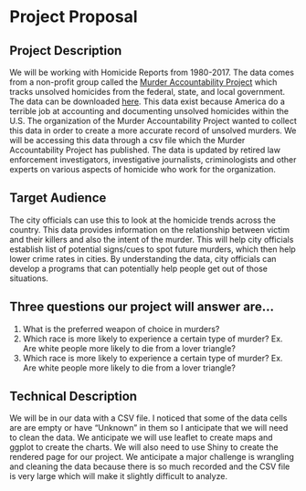 # Project Proposal

## Project Description
We will be working with Homicide Reports from 1980-2017. The data comes from a non-profit group called the [Murder Accountability Project](https://www.google.com/url?q=http://www.murderdata.org/&sa=D&ust=1551846904135000&usg=AFQjCNE4VMjLHtt3KRptrZ-mb94n9bsp2g) which tracks unsolved homicides from the federal, state, and local government. The data can be downloaded [here](https://www.dropbox.com/s/5jewp8kf2kui42z/SHR76_17.csv.zip?dl=1). This data exist because America do a terrible job at accounting and documenting unsolved homicides within the U.S. The organization of the Murder Accountability Project wanted to collect this data in order to create a more accurate record of unsolved murders. We will be accessing this data through a csv file which the Murder Accountability Project has published. The data is updated by retired law enforcement investigators, investigative journalists, criminologists and other experts on various aspects of homicide who work for the organization.  

## Target Audience
The city officials can use this to look at the homicide trends across the country. This data provides information on the relationship between victim and their killers and also the intent of the murder. This will help city officials establish list of potential signs/cues to spot future murders, which then help lower crime rates in cities. By understanding the data, city officials can develop a programs that can potentially help people get out of those situations. 

## Three questions our project will answer are…
1. What is the preferred weapon of choice in murders?
2. Which race is more likely to experience a certain type of murder? Ex. Are white people more likely to die from a lover triangle?
3. Which race is more likely to experience a certain type of murder? Ex. Are white people more likely to die from a lover triangle?

## Technical Description
We will be in our data with a CSV file. I noticed that some of the data cells are are empty or have “Unknown” in them so I anticipate that we will need to clean the data. We anticipate we will use leaflet to create maps and ggplot to create the charts. We will also need to use Shiny to create the rendered page for our project. We anticipate a major challenge is wrangling and cleaning the data because there is so much recorded and the CSV file is very large which will make it slightly difficult to analyze. 